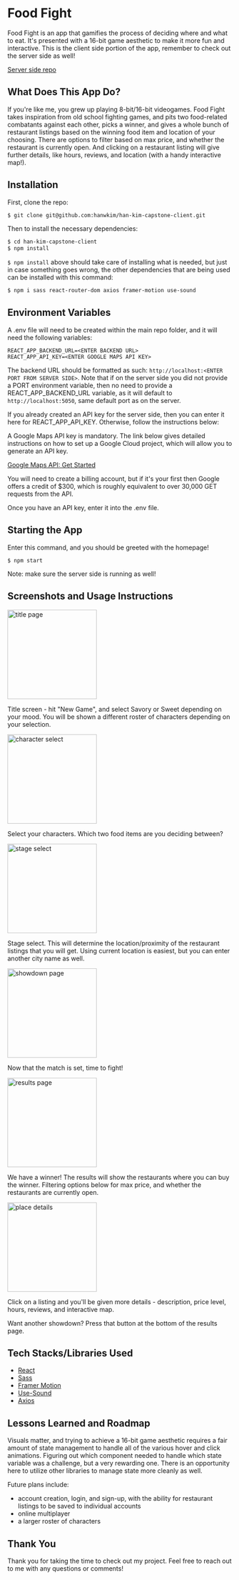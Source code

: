 # Food Fight

Food Fight is an app that gamifies the process of deciding where and what to eat. It's presented with a 16-bit game aesthetic to make it more fun and interactive. This is the client side portion of the app, remember to check out the server side as well!

[Server side repo](https://github.com/hanwkim/han-kim-capstone-server)

## What Does This App Do?

If you're like me, you grew up playing 8-bit/16-bit videogames. Food Fight takes inspiration from old school fighting games, and pits two food-related combatants against each other, picks a winner, and gives a whole bunch of restaurant listings based on the winning food item and location of your choosing. There are options to filter based on max price, and whether the restaurant is currently open. And clicking on a restaurant listing will give further details, like hours, reviews, and location (with a handy interactive map!).

## Installation

First, clone the repo:

```bash
$ git clone git@github.com:hanwkim/han-kim-capstone-client.git
```
Then to install the necessary dependencies:

```bash
$ cd han-kim-capstone-client
$ npm install
```
```$ npm install``` above should take care of installing what is needed, but just in case something goes wrong, the other dependencies that are being used can be installed with this command:

```bash
$ npm i sass react-router-dom axios framer-motion use-sound
```

## Environment Variables

A .env file will need to be created within the main repo folder, and it will need the following variables:

```
REACT_APP_BACKEND_URL=<ENTER BACKEND URL>
REACT_APP_API_KEY=<ENTER GOOGLE MAPS API KEY>
```
The backend URL should be formatted as such: ```http://localhost:<ENTER PORT FROM SERVER SIDE>```. Note that if on the server side you did not provide a PORT environment variable, then no need to provide a REACT_APP_BACKEND_URL variable, as it will default to ```http://localhost:5050```, same default port as on the server.

If you already created an API key for the server side, then you can enter it here for REACT_APP_API_KEY. Otherwise, follow the instructions below:

A Google Maps API key is mandatory. The link below gives detailed instructions on how to set up a Google Cloud project, which will allow you to generate an API key. 

[Google Maps API: Get Started](https://developers.google.com/maps/get-started)

You will need to create a billing account, but if it's your first then Google offers a credit of $300, which is roughly equivalent to over 30,000 GET requests from the API.

Once you have an API key, enter it into the .env file.


## Starting the App

Enter this command, and you should be greeted with the homepage!

```
$ npm start
```

Note: make sure the server side is running as well!

## Screenshots and Usage Instructions

<img src="https://i.ibb.co/BT5pSdD/screenshot1.png" alt="title page" height="200">

Title screen - hit "New Game", and select Savory or Sweet depending on your mood. You will be shown a different roster of characters depending on your selection.

<img src="https://i.ibb.co/0BHzZPW/screenshot2.png" alt="character select" height="200">

Select your characters. Which two food items are you deciding between?

<img src="https://i.ibb.co/0yGxKv8/screenshot3.png" alt="stage select" height="200">

Stage select. This will determine the location/proximity of the restaurant listings that you will get. Using current location is easiest, but you can enter another city name as well.

<img src="https://i.ibb.co/87Y1cBs/screenshot4.png" alt="showdown page" height="200">

Now that the match is set, time to fight!

<img src="https://i.ibb.co/LNjwnh6/screenshot5.png" alt="results page" height="200">

We have a winner! The results will show the restaurants where you can buy the winner. Filtering options below for max price, and whether the restaurants are currently open.

<img src="https://i.ibb.co/2W8MNqk/screenshot6.png" alt="place details" height="200">

Click on a listing and you'll be given more details - description, price level, hours, reviews, and interactive map.

Want another showdown? Press that button at the bottom of the results page.

## Tech Stacks/Libraries Used

 - [React](https://reactjs.org/)
 - [Sass](https://sass-lang.com/)
 - [Framer Motion](https://www.framer.com/motion/)
 - [Use-Sound](https://github.com/joshwcomeau/use-sound)
 - [Axios](https://axios-http.com/)

## Lessons Learned and Roadmap

Visuals matter, and trying to achieve a 16-bit game aesthetic requires a fair amount of state management to handle all of the various hover and click animations. Figuring out which component needed to handle which state variable was a challenge, but a very rewarding one. There is an opportunity here to utilize other libraries to manage state more cleanly as well.

Future plans include:
 - account creation, login, and sign-up, with the ability for restaurant listings to be saved to individual accounts
 - online multiplayer
 - a larger roster of characters

## Thank You

Thank you for taking the time to check out my project. Feel free to reach out to me with any questions or comments!
